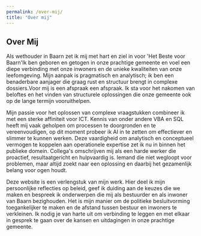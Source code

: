 ```yaml
---
permalink: /over-mij/
title: "Over mij"
---
```


## Over Mij

Als wethouder in Baarn zet ik mij met hart en ziel in voor 'Het Beste voor Baarn'Ik ben geboren en getogen in onze prachtige gemeente en voel een diepe verbinding met onze inwoners en de unieke kwaliteiten van onze leefomgeving. Mijn aanpak is pragmatisch en analytisch; ik ben een benaderbare aanjager die graag rust en structuur brengt in complexe dossiers.Voor mij is een afspraak een afspraak. Ik sta voor het nakomen van beloftes en het vinden van structurele oplossingen die onze gemeente ook op de lange termijn vooruithelpen.

Mijn passie voor het oplossen van complexe vraagstukken combineer ik met een sterke affiniteit voor ICT. Kennis van onder andere VBA en SQL heeft mij vaak geholpen om processen te doorgronden en te vereenvoudigen, op dit moment probeer ik AI in te zetten om effectiever en slimmer te kunnen werken. Deze vaardigheid om analytisch en conceptueel vermogen te koppelen aan operationele expertise zet ik nu in binnen het publieke domein. Collega's omschrijven mij als een harde werker die proactief, resultaatgericht en hulpvaardig is. Iemand die niet wegloopt voor problemen, maar altijd zoekt naar een oplossing en daarbij het gezamenlijk belang voor ogen houdt.

Deze website is een verlengstuk van mijn werk. Hier deel ik mijn persoonlijke reflecties op beleid, geef ik duiding aan de keuzes die we maken en bespreek ik onderwerpen die mij als bestuurder en als inwoner van Baarn bezighouden. Het is mijn manier om de politieke besluitvorming toegankelijker te maken en de afstand tussen bestuur en inwoners te verkleinen. Ik nodig je van harte uit om verbinding te leggen en met elkaar in gesprek te gaan over de kansen en uitdagingen in onze prachtige gemeente.
